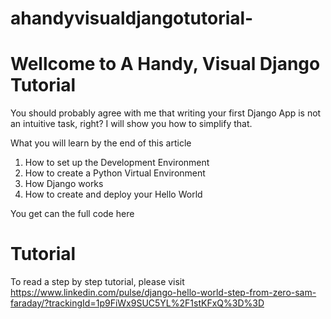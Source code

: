 # ahandyvisualdjangotutorial-
# Wellcome to A Handy, Visual Django Tutorial

You should probably agree with me that writing your first Django App is not an intuitive task, right? I will show you how to simplify that.

What you will learn by the end of this article
1. How to set up the Development Environment
2. How to create a Python Virtual Environment
3. How Django works
4. How to create and deploy your Hello World

You get can the full code here

# Tutorial
To read a step by step tutorial, please visit https://www.linkedin.com/pulse/django-hello-world-step-from-zero-sam-faraday/?trackingId=1p9FiWx9SUC5YL%2F1stKFxQ%3D%3D
